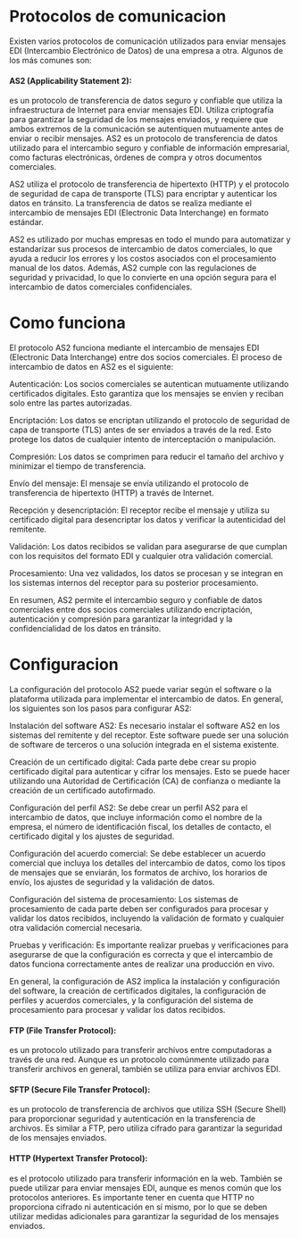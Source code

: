 # Protocolos de comunicacion
Existen varios protocolos de comunicación utilizados para enviar mensajes EDI (Intercambio Electrónico de Datos) de una empresa a otra. Algunos de los más comunes son:

#### AS2 (Applicability Statement 2): 
es un protocolo de transferencia de datos seguro y confiable que utiliza la infraestructura de Internet para enviar mensajes EDI. Utiliza criptografía para garantizar la seguridad de los mensajes enviados, y requiere que ambos extremos de la comunicación se autentiquen mutuamente antes de enviar o recibir mensajes.
AS2 es un protocolo de transferencia de datos utilizado para el intercambio seguro y confiable de información empresarial, como facturas electrónicas, órdenes de compra y otros documentos comerciales.

AS2 utiliza el protocolo de transferencia de hipertexto (HTTP) y el protocolo de seguridad de capa de transporte (TLS) para encriptar y autenticar los datos en tránsito. La transferencia de datos se realiza mediante el intercambio de mensajes EDI (Electronic Data Interchange) en formato estándar.

AS2 es utilizado por muchas empresas en todo el mundo para automatizar y estandarizar sus procesos de intercambio de datos comerciales, lo que ayuda a reducir los errores y los costos asociados con el procesamiento manual de los datos. Además, AS2 cumple con las regulaciones de seguridad y privacidad, lo que lo convierte en una opción segura para el intercambio de datos comerciales confidenciales.

# Como funciona
El protocolo AS2 funciona mediante el intercambio de mensajes EDI (Electronic Data Interchange) entre dos socios comerciales. El proceso de intercambio de datos en AS2 es el siguiente:

Autenticación: Los socios comerciales se autentican mutuamente utilizando certificados digitales. Esto garantiza que los mensajes se envíen y reciban solo entre las partes autorizadas.

Encriptación: Los datos se encriptan utilizando el protocolo de seguridad de capa de transporte (TLS) antes de ser enviados a través de la red. Esto protege los datos de cualquier intento de interceptación o manipulación.

Compresión: Los datos se comprimen para reducir el tamaño del archivo y minimizar el tiempo de transferencia.

Envío del mensaje: El mensaje se envía utilizando el protocolo de transferencia de hipertexto (HTTP) a través de Internet.

Recepción y desencriptación: El receptor recibe el mensaje y utiliza su certificado digital para desencriptar los datos y verificar la autenticidad del remitente.

Validación: Los datos recibidos se validan para asegurarse de que cumplan con los requisitos del formato EDI y cualquier otra validación comercial.

Procesamiento: Una vez validados, los datos se procesan y se integran en los sistemas internos del receptor para su posterior procesamiento.

En resumen, AS2 permite el intercambio seguro y confiable de datos comerciales entre dos socios comerciales utilizando encriptación, autenticación y compresión para garantizar la integridad y la confidencialidad de los datos en tránsito.

# Configuracion
La configuración del protocolo AS2 puede variar según el software o la plataforma utilizada para implementar el intercambio de datos. En general, los siguientes son los pasos para configurar AS2:

Instalación del software AS2: Es necesario instalar el software AS2 en los sistemas del remitente y del receptor. Este software puede ser una solución de software de terceros o una solución integrada en el sistema existente.

Creación de un certificado digital: Cada parte debe crear su propio certificado digital para autenticar y cifrar los mensajes. Esto se puede hacer utilizando una Autoridad de Certificación (CA) de confianza o mediante la creación de un certificado autofirmado.

Configuración del perfil AS2: Se debe crear un perfil AS2 para el intercambio de datos, que incluye información como el nombre de la empresa, el número de identificación fiscal, los detalles de contacto, el certificado digital y los ajustes de seguridad.

Configuración del acuerdo comercial: Se debe establecer un acuerdo comercial que incluya los detalles del intercambio de datos, como los tipos de mensajes que se enviarán, los formatos de archivo, los horarios de envío, los ajustes de seguridad y la validación de datos.

Configuración del sistema de procesamiento: Los sistemas de procesamiento de cada parte deben ser configurados para procesar y validar los datos recibidos, incluyendo la validación de formato y cualquier otra validación comercial necesaria.

Pruebas y verificación: Es importante realizar pruebas y verificaciones para asegurarse de que la configuración es correcta y que el intercambio de datos funciona correctamente antes de realizar una producción en vivo.

En general, la configuración de AS2 implica la instalación y configuración del software, la creación de certificados digitales, la configuración de perfiles y acuerdos comerciales, y la configuración del sistema de procesamiento para procesar y validar los datos recibidos.


#### FTP (File Transfer Protocol): 
es un protocolo utilizado para transferir archivos entre computadoras a través de una red. Aunque es un protocolo comúnmente utilizado para transferir archivos en general, también se utiliza para enviar archivos EDI.

#### SFTP (Secure File Transfer Protocol): 
es un protocolo de transferencia de archivos que utiliza SSH (Secure Shell) para proporcionar seguridad y autenticación en la transferencia de archivos. Es similar a FTP, pero utiliza cifrado para garantizar la seguridad de los mensajes enviados.

#### HTTP (Hypertext Transfer Protocol): 
es el protocolo utilizado para transferir información en la web. También se puede utilizar para enviar mensajes EDI, aunque es menos común que los protocolos anteriores. Es importante tener en cuenta que HTTP no proporciona cifrado ni autenticación en sí mismo, por lo que se deben utilizar medidas adicionales para garantizar la seguridad de los mensajes enviados.